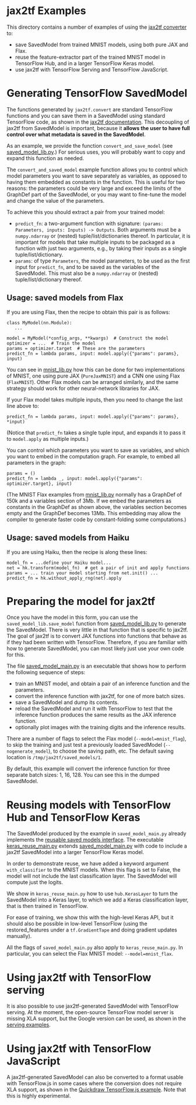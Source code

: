 jax2tf Examples
===============

This directory contains a number of examples of using the
[jax2tf converter](https://github.com/google/jax/blob/master/jax/experimental/jax2tf/README.md) to:

  * save SavedModel from trained MNIST models, using both pure JAX and Flax.
  * reuse the feature-extractor part of the trained MNIST model in
    TensorFlow Hub, and in a larger TensorFlow Keras model.
  * use jax2tf with TensorFlow Serving and TensorFlow JavaScript.

# Generating TensorFlow SavedModel

The functions generated by `jax2tf.convert` are standard TensorFlow functions
and you can save them in a SavedModel using standard TensorFlow code, as shown
in the [jax2tf documentation](https://github.com/google/jax/blob/master/jax/experimental/jax2tf/README.md#usage-saved-model).
This decoupling of jax2tf from SavedModel is important, because it **allows
the user to have full control over what metadata is saved in the SavedModel**.

As an example, we provide the function `convert_and_save_model`
(see [saved_model_lib.py](https://github.com/google/jax/blob/master/jax/experimental/jax2tf/examples/saved_model_lib.py).)
For serious uses, you will probably want to copy and expand this
function as needed.

The `convert_and_saved_model` example function allows you to control
which model parameters you want to save separately as variables,
as opposed to having them embedded as constants in the function.
This is useful for two reasons:
the parameters could be very large and exceed the limits of the
GraphDef part of the SavedModel, or you may want to fine-tune the
model and change the value of the parameters.

To achieve this you should extract a pair from your trained model:

  * `predict_fn`: a two-argument function with signature:
   `(params: Parameters, inputs: Inputs) -> Outputs`.
   Both arguments must be a `numpy.ndarray` or
   (nested) tuple/list/dictionaries thereof. In particular,
   it is important for models that take multiple inputs to be packaged
   as a function with just two arguments, e.g., by taking their inputs
   as a single tuple/list/dictionary.
  * `params`: of type `Parameters`, the model parameters, to be used as the
  first input for `predict_fn`, and to be saved as the variables of the
  SavedModel. This must also be a `numpy.ndarray` or
  (nested) tuple/list/dictionary thereof.

## Usage: saved models from Flax

If you are using Flax, then the recipe to obtain this pair is as follows:

  ```
  class MyModel(nn.Module):
     ...

  model = MyModel(*config_args, **kwargs)  # Construct the model
  optimizer = ...  # Train the model
  params = optimizer.target  # These are the parameters
  predict_fn = lambda params, input: model.apply({"params": params}, input)
  ```

You can see in
[mnist_lib.py](https://github.com/google/jax/blob/master/jax/experimental/jax2tf/examples/mnist_lib.py)
how this can be done for two
implementations of MNIST, one using pure JAX (`PureJaxMNIST`) and a CNN
one using Flax (`FlaxMNIST`). Other Flax models can be arranged similarly,
and the same strategy should work for other neural-network libraries for JAX.

If your Flax model takes multiple inputs, then you need to change the last
line above to:

  ```
  predict_fn = lambda params, input: model.apply({"params": params}, *input)
  ```

(Notice that `predict_fn` takes a single tuple input, and expands it to
pass it to `model.apply` as multiple inputs.)

You can control which parameters you want to save as variables, and 
which you want to embed in the computation graph. For example, to 
embed all parameters in the graph:

  ```
  params = ()
  predict_fn = lambda _, input: model.apply({"params": optimizer.target}, input)
  ```

(The MNIST Flax examples from
[mnist_lib.py](https://github.com/google/jax/blob/master/jax/experimental/jax2tf/examples/mnist_lib.py)
normally has a GraphDef of 150k and a variables section of 3Mb. If we embed the
parameters as constants in the GraphDef as shown above, the variables section
becomes empty and the GraphDef becomes 13Mb. This embedding may allow
the compiler to generate faster code by constant-folding some computations.)

## Usage: saved models from Haiku

If you are using Haiku, then the recipe is along these lines:

  ```
  model_fn = ...define your Haiku model...
  net = hk.transform(model_fn)  # get a pair of init and apply functions
  params = ... train your model starting from net.init() ...
  predict_fn = hk.without_apply_rng(net).apply
  ```


# Preparing the model for jax2tf


Once you have the model in this form, you can use the
`saved_model_lib.save_model` function from
[saved_model_lib.py](https://github.com/google/jax/blob/master/jax/experimental/jax2tf/examples/saved_model_lib.py)
to generate the SavedModel. There is very little in that function that is
specific to jax2tf. The goal of jax2tf is to convert JAX functions
into functions that behave as if they had been written with TensorFlow.
Therefore, if you are familiar with how to generate SavedModel, you can most
likely just use your own code for this.

The file
[saved_model_main.py](https://github.com/google/jax/blob/master/jax/experimental/jax2tf/examples/saved_model_main.py)
is an executable that shows how to perform the
following sequence of steps:

   * train an MNIST model, and obtain a pair of an inference function and the
   parameters.
   * convert the inference function with jax2tf, for one of more batch sizes.
   * save a SavedModel and dump its contents.
   * reload the SavedModel and run it with TensorFlow to test that the inference
   function produces the same results as the JAX inference function.
   * optionally plot images with the training digits and the inference results.


There are a number of flags to select the Flax model (`--model=mnist_flag`),
to skip the training and just test a previously loaded
SavedModel (`--nogenerate_model`), to choose the saving path, etc.
The default saving location is `/tmp/jax2tf/saved_models/1`.


By default, this example will convert the inference function for three separate
batch sizes: 1, 16, 128. You can see this in the dumped SavedModel.

# Reusing models with TensorFlow Hub and TensorFlow Keras

The SavedModel produced by the example in `saved_model_main.py` already
implements the [reusable saved models interface](https://www.tensorflow.org/hub/reusable_saved_models).
The executable
[keras_reuse_main.py](https://github.com/google/jax/blob/master/jax/experimental/jax2tf/examples/keras_reuse_main.py)
extends
[saved_model_main.py](https://github.com/google/jax/blob/master/jax/experimental/jax2tf/examples/saved_model_main.py)
with code
to include a jax2tf SavedModel into a larger TensorFlow Keras model.

In order to demonstrate reuse, we have added a keyword argument `with_classifier`
to the MNIST models. When this flag is set to False, the model will not include
the last classification layer. The SavedModel will compute just the logits.

We show in
`keras_reuse_main.py` how to use `hub.KerasLayer` to turn the
SavedModel into a Keras layer, to which we add a Keras classification layer,
that is then trained in TensorFlow.

For ease of training, we show this with the high-level Keras API, but it should
also be possible in low-level TensorFlow (using the restored_features under
a `tf.GradientTape` and doing gradient updates manually).

All the flags of `saved_model_main.py` also apply to `keras_reuse_main.py`.
In particular, you can select the Flax MNIST model: `--model=mnist_flax`.

# Using jax2tf with TensorFlow serving

It is also possible to use jax2tf-generated SavedModel with TensorFlow serving.
At the moment, the open-source TensorFlow model server is missing XLA support,
but the Google version can be used, as shown in the
[serving examples](https://github.com/google/jax/blob/master/jax/experimental/jax2tf/examples/serving/README.md).

# Using jax2tf with TensorFlow JavaScript

A jax2tf-generated SavedModel can also be converted to a format usable with
TensorFlow.js in some cases where the conversion does not require XLA support,
as shown in the [Quickdraw TensorFlow.js example](https://github.com/google/jax/blob/master/jax/experimental/jax2tf/examples/tf_js/quickdraw/README.md). Note
that this is highly experimental.

